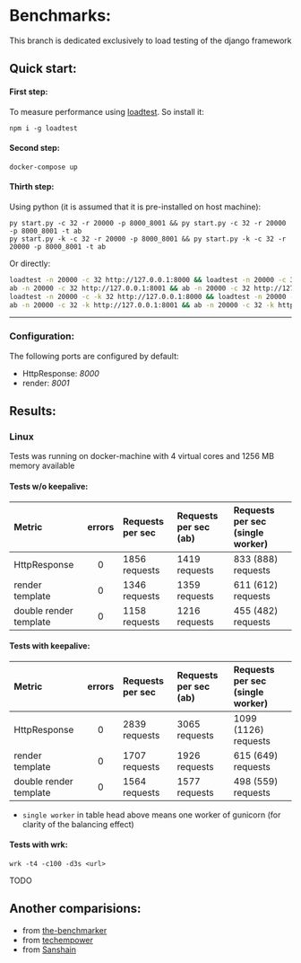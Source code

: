 # Benchmarks: 

This branch is dedicated exclusively to load testing of the django framework

## Quick start:

#### First step:

To measure performance using [loadtest](https://www.npmjs.com/package/loadtest). So install it: 

```
npm i -g loadtest
```

#### Second step:

```
docker-compose up
```

#### Thirth step: 

Using python (it is assumed that it is pre-installed on host machine):

```shell
py start.py -c 32 -r 20000 -p 8000_8001 && py start.py -c 32 -r 20000 -p 8000_8001 -t ab
py start.py -k -c 32 -r 20000 -p 8000_8001 && py start.py -k -c 32 -r 20000 -p 8000_8001 -t ab
```

Or directly:

```bash
loadtest -n 20000 -c 32 http://127.0.0.1:8000 && loadtest -n 20000 -c 32 http://127.0.0.1:8001
ab -n 20000 -c 32 http://127.0.0.1:8001 && ab -n 20000 -c 32 http://127.0.0.1:8001
loadtest -n 20000 -c -k 32 http://127.0.0.1:8000 && loadtest -n 20000 -c -k 32 http://127.0.0.1:8001
ab -n 20000 -c 32 -k http://127.0.0.1:8001 && ab -n 20000 -c 32 -k http://127.0.0.1:8001
```

****

### Configuration:

The following ports are configured by default:

- HttpResponse: *8000*
- render: *8001*


## Results: 

### Linux

Tests was running on docker-machine with 4 virtual cores and 1256 MB memory available

#### Tests w/o keepalive:

Metric                 | errors | Requests per sec   | Requests per sec (ab)  | Requests per sec (single worker)  |
:----------------------|:------:|:-------------------|:-----------------------|:----------------------------------|
HttpResponse		       |	0	    | 	1856 requests	   |	 1419 requests	      |		833	(888) requests			        |
render template        |	0	    | 	1346 requests	   |	 1359 requests	      |		611 (612) requests     		      |
double render template |	0	    | 	1158 requests 	 |	 1216 requests	      |		455	(482)  requests	            | 					

#### Tests with keepalive:


Metric                 | errors | Requests per sec   | Requests per sec (ab)  | Requests per sec (single worker)  |
:----------------------|:------:|:-------------------|:-----------------------|:----------------------------------|
HttpResponse		       |	0    	| 	2839 requests	   |	 3065 requests	      |		1099 (1126) requests		        |
render template        |	0	    | 	1707 requests	   |	 1926 requests	      |		615 (649) requests     		      |
double render template |	0    	| 	1564 requests  	 |	 1577 requests	      |		498	(559)  requests	            |


* `single worker` in table head above means one worker of gunicorn (for clarity of the balancing effect)

#### Tests with wrk:

`wrk -t4 -c100 -d3s <url>`

TODO


## Another comparisions:

- from [the-benchmarker](https://github.com/the-benchmarker/web-frameworks)
- from [techempower](https://www.techempower.com/benchmarks/)
- from [Sanshain](https://github.com/Sanshain/web_benchmarks#results)

